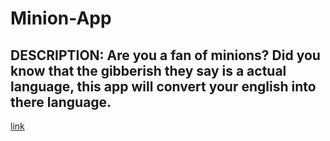 # Minion-App
## DESCRIPTION: Are you a fan of minions? Did you know that the gibberish they say is a actual language, this app will convert your english into there language.
[link](https://minionlangapp.netlify.app/)
